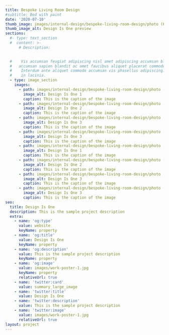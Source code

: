```yaml
---
title: Bespoke Living Room Design
#subtitle: Bed with paint
date: '2020-07-10'
thumb_image: images/internal-design/bespoke-living-room-design/photo (6).jpg #images/work-poster-1-thumb.jpg
thumb_image_alt: Design Is One preview
sections:
  #- type: text_section
  #  content: >-
      # Description:

      
  #    Vis accumsan feugiat adipiscing nisl amet adipiscing accumsan blandit
  #   accumsan sapien blandit ac amet faucibus aliquet placerat commodo.
  #    Interdum ante aliquet commodo accumsan vis phasellus adipiscing. Ornare a
  #    in lacinia.
  - type: image_section
    images:
      - path: images/internal-design/bespoke-living-room-design/photo (1).jpg
        image_alt: Design Is One 1
        caption: This is the caption of the image
      - path: images/internal-design/bespoke-living-room-design/photo (2).jpg
        image_alt: Design Is One 2
        caption: This is the caption of the image
      - path: images/internal-design/bespoke-living-room-design/photo (3).jpg
        image_alt: Design Is One 3
        caption: This is the caption of the image
      - path: images/internal-design/bespoke-living-room-design/photo (4).jpg
        image_alt: Design Is One 3
        caption: This is the caption of the image
      - path: images/internal-design/bespoke-living-room-design/photo (5).jpg
        image_alt: Design Is One 1
        caption: This is the caption of the image
      - path: images/internal-design/bespoke-living-room-design/photo (6).jpg
        image_alt: Design Is One 2
        caption: This is the caption of the image
      - path: images/internal-design/bespoke-living-room-design/photo (7).jpg
        image_alt: Design Is One 3
        caption: This is the caption of the image
      - path: images/internal-design/bespoke-living-room-design/photo (8).jpg
        image_alt: Design Is One 3
        caption: This is the caption of the image
seo:
  title: Design Is One
  description: This is the sample project description
  extra:
    - name: 'og:type'
      value: website
      keyName: property
    - name: 'og:title'
      value: Design Is One
      keyName: property
    - name: 'og:description'
      value: This is the sample project description
      keyName: property
    - name: 'og:image'
      value: images/work-poster-1.jpg
      keyName: property
      relativeUrl: true
    - name: 'twitter:card'
      value: summary_large_image
    - name: 'twitter:title'
      value: Design Is One
    - name: 'twitter:description'
      value: This is the sample project description
    - name: 'twitter:image'
      value: images/work-poster-1.jpg
      relativeUrl: true
layout: project
---
```

